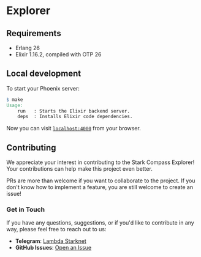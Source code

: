 # Explorer

## Requirements

- Erlang 26
- Elixir 1.16.2, compiled with OTP 26

## Local development

To start your Phoenix server:

```makefile
$ make
Usage:
    run   : Starts the Elixir backend server.
    deps  : Installs Elixir code dependencies.
```

Now you can visit [`localhost:4000`](http://localhost:4000) from your browser.

## Contributing

We appreciate your interest in contributing to the Stark Compass Explorer! Your contributions can help make this project even better.

PRs are more than welcome if you want to collaborate to the project. If you don't know how to implement a feature, you are still welcome to create an issue!

### Get in Touch

If you have any questions, suggestions, or if you'd like to contribute in any way, please feel free to reach out to us:

- **Telegram**: [Lambda Starknet](https://t.me/alignedlayer)
- **GitHub Issues**: [Open an Issue](https://github.com/yetanotherco/aligned_layer/labels/frontend)
